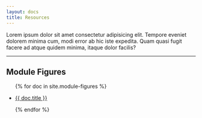 ```yaml
---
layout: docs
title: Resources
---
```

				
Lorem ipsum dolor sit amet consectetur adipisicing elit. Tempore eveniet dolorem minima cum, modi error ab hic iste expedita. Quam quasi fugit facere ad atque quidem minima, itaque dolor facilis?

<hr class="margin-y-4" />

## Module Figures

<ul class="grid gap-2 margin-y-4">

{% for doc in site.module-figures %}

<li>
    <a
        href="{{ site.url }}/module-figures/{{doc.slug}}"
        {% if page.url contains doc.slug %}
        aria-current="page"
        {% else %}
        class="text-color-link"
        {% endif %}
    >
        {{ doc.title }}
    </a>
</li>

{% endfor %}

</ul>